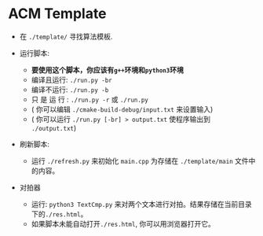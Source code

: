 # ACM Template
- 在 `./template/` 寻找算法模板.
- 运行脚本:

  - **要使用这个脚本，你应该有`g++`环境和`python3`环境**
  - 编译且运行: `./run.py -br`
  - 编译不运行: `./run.py -b`
  - 只 是 运 行 : `./run.py -r` 或 `./run.py`
  - ( 你可以编辑 `./cmake-build-debug/input.txt` 来设置输入)
  - ( 你可以运行 `./run.py [-br] > output.txt` 使程序输出到 `./output.txt`)
  
- 刷新脚本:

  - 运行 `./refresh.py` 来初始化 `main.cpp` 为存储在 `./template/main` 文件中的内容。

- 对拍器

  - 运行: `python3 TextCmp.py` 来对两个文本进行对拍。结果存储在当前目录下的`./res.html`。
  - 如果脚本未能自动打开`./res.html`, 你可以用浏览器打开它。
 